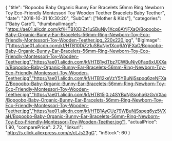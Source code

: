 {
	"title": "Bopoobo Baby Organic Bunny Ear Bracelets 56mm Ring Newborn Toy Eco-Friendly Montessori Toy Wooden Teether Bracelets Baby Teether",
	"date": "2018-10-31 10:30:20",
	"SubCat": ["Mother & Kids"],
	"categories": ["Baby Care"],
	"thumbnailImage": "https://ae01.alicdn.com/kf/HTB10DiZz1uSBuNjy1Xcq6AYjFXaO/Bopoobo-Baby-Organic-Bunny-Ear-Bracelets-56mm-Ring-Newborn-Toy-Eco-Friendly-Montessori-Toy-Wooden-Teether.jpg_220x220.jpg",
	"BigImage": ["https://ae01.alicdn.com/kf/HTB10DiZz1uSBuNjy1Xcq6AYjFXaO/Bopoobo-Baby-Organic-Bunny-Ear-Bracelets-56mm-Ring-Newborn-Toy-Eco-Friendly-Montessori-Toy-Wooden-Teether.jpg","https://ae01.alicdn.com/kf/HTB1ydTbz7CWBuNjy0Faq6xUlXXan/Bopoobo-Baby-Organic-Bunny-Ear-Bracelets-56mm-Ring-Newborn-Toy-Eco-Friendly-Montessori-Toy-Wooden-Teether.jpg","https://ae01.alicdn.com/kf/HTB12keVzY5YBuNjSspoq6zeNFXaZ/Bopoobo-Baby-Organic-Bunny-Ear-Bracelets-56mm-Ring-Newborn-Toy-Eco-Friendly-Montessori-Toy-Wooden-Teether.jpg","https://ae01.alicdn.com/kf/HTB15j0.z4SYBuNjSsphq6zGvVXao/Bopoobo-Baby-Organic-Bunny-Ear-Bracelets-56mm-Ring-Newborn-Toy-Eco-Friendly-Montessori-Toy-Wooden-Teether.jpg","https://ae01.alicdn.com/kf/HTB1AyCUz79WBuNjSspeq6yz5VXaH/Bopoobo-Baby-Organic-Bunny-Ear-Bracelets-56mm-Ring-Newborn-Toy-Eco-Friendly-Montessori-Toy-Wooden-Teether.jpg"],
	"actualPrice": 1.90,
	"comparePrice": 2.72,
	"linkurl": "http://s.click.aliexpress.com/e/cLJs23gG",
	"inStock": 60
}
